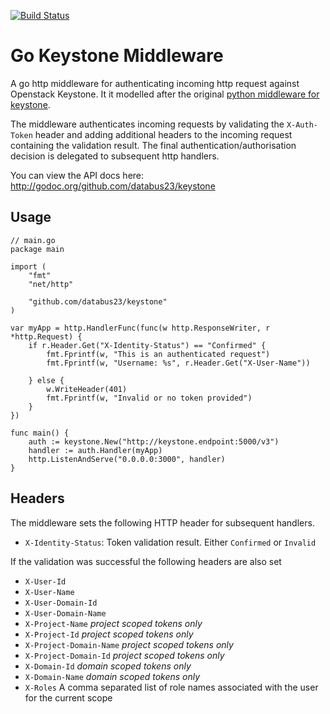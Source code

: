 [![Build Status](https://travis-ci.org/databus23/keystone.png?branch=master)](https://travis-ci.org/databus23/keystone)

Go Keystone Middleware
======================
A go http middleware for authenticating incoming http request against Openstack Keystone. It it modelled after the original [python middleware for keystone](http://docs.openstack.org/developer/keystonemiddleware/middlewarearchitecture.html).

The middleware authenticates incoming requests by validating the `X-Auth-Token` header and adding additional headers to the incoming request containing the validation result. The final authentication/authorisation decision is delegated to subsequent http handlers.

You can view the API docs here:
http://godoc.org/github.com/databus23/keystone

Usage
-----
```
// main.go
package main

import (
	"fmt"
	"net/http"

	"github.com/databus23/keystone"
)

var myApp = http.HandlerFunc(func(w http.ResponseWriter, r *http.Request) {
	if r.Header.Get("X-Identity-Status") == "Confirmed" {
		fmt.Fprintf(w, "This is an authenticated request")
		fmt.Fprintf(w, "Username: %s", r.Header.Get("X-User-Name"))

	} else {
		w.WriteHeader(401)
		fmt.Fprintf(w, "Invalid or no token provided")
	}
})

func main() {
	auth := keystone.New("http://keystone.endpoint:5000/v3")
	handler := auth.Handler(myApp)
	http.ListenAndServe("0.0.0.0:3000", handler)
}
```

Headers 
-------
The middleware sets the following HTTP header for subsequent handlers.

 * `X-Identity-Status`: Token validation result. Either `Confirmed` or `Invalid`

If the validation was successful the following headers are also set

 * `X-User-Id`
 * `X-User-Name`
 * `X-User-Domain-Id`
 * `X-User-Domain-Name`
 * `X-Project-Name` *project scoped tokens only*
 * `X-Project-Id` *project scoped tokens only*
 * `X-Project-Domain-Name` *project scoped tokens only*
 * `X-Project-Domain-Id` *project scoped tokens only*
 * `X-Domain-Id` *domain scoped tokens only*
 * `X-Domain-Name` *domain scoped tokens only*
 * `X-Roles` A comma separated list of role names associated with the user for the current scope
